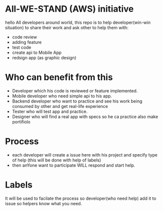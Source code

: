 # All-WE-STAND (AWS) initiative
hello All developers around world, this repo is to help developer(win-win situation) to share their work and ask other to help them with: 
- code review 
- adding feature
- test code 
- create api to Mobile App
- redsign app (as graphic design)

# Who can benefit from this 
- Developer which his code is reviewed or feature implemented.  
- Mobile developer who need simple api to his app.  
- Backend developer who want to practice and see his work being consumed by other and get real-life experience
- Tester who will test app and practice. 
- Designer who will find a real app with specs so he ca practice also make portifiolo

# Process 
- each developer will create a issue here with his project and specify type of help (this will be done with help of labels)
- then anYone want to participate WILL respond and start help. 

# Labels 
It will be used to facilate the process so developer(who need help) add it to issue so helpers know what you need. 

